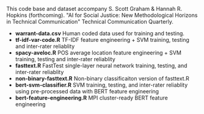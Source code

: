This code base and dataset accompany S. Scott Graham & Hannah R. Hopkins (forthcoming). "AI for Social Justice: New Methodological Horizons in
Technical Communication" Technical Communication Quarterly. 

- **warrant-data.csv** Human coded data used for training and testing. 
- **tf-idf-var-code.R** TF-IDF feature engineering + SVM training, testing and inter-rater reliablity
- **spacy-aveloc.R** POS average location feature engineering  + SVM training, testing and inter-rater reliablity
- **fasttext.R** FastTest single-layer neural network training, testing, and inter-rater reliablity
- **non-binary-fasttext.R** Non-binary classificaiton version of fasttext.R
- **bert-svm-classifier.R** SVM training, testing, and inter-rater reliablity using pre-processed data with BERT feature engineering
- **bert-feature-engineering.R** MPI cluster-ready BERT feature engineering 
